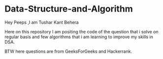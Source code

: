 # Data-Structure-and-Algorithm
Hey Peeps ,I am Tushar Kant Behera 

Here on this repository I am positing the code of the question that i solve on regular basis and few algorithms that i am learning to improve my skills in DSA.

BTW here questions are from GeeksForGeeks and Hackerrank.
